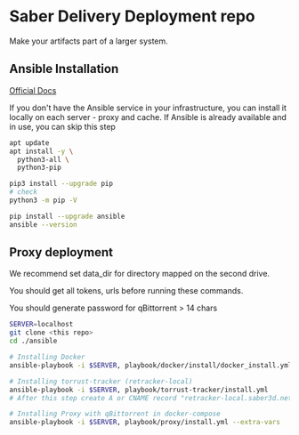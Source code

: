 # Saber Delivery Deployment repo
Make your artifacts part of a larger system.


## Ansible Installation
[Official Docs](https://docs.ansible.com/ansible/latest/installation_guide/intro_installation.html)

If you don't have the Ansible service in your infrastructure, you can install it locally on each server - proxy and cache. If Ansible is already available and in use, you can skip this step

```sh
apt update
apt install -y \
  python3-all \
  python3-pip

pip3 install --upgrade pip
# check
python3 -m pip -V

pip install --upgrade ansible
ansible --version
```


## Proxy deployment

We recommend set data_dir for directory mapped on the second drive.

You should get all tokens, urls before running these commands.

You should generate password for qBittorrent > 14 chars

```sh
SERVER=localhost
git clone <this repo>
cd ./ansible

# Installing Docker
ansible-playbook -i $SERVER, playbook/docker/install/docker_install.yml

# Installing torrust-tracker (retracker-local)
ansible-playbook -i $SERVER, playbook/torrust-tracker/install.yml
# After this step create A or CNAME record "retracker-local.saber3d.net" in your local DNS server pointing to the server running torrust-tracker service

# Installing Proxy with qBittorrent in docker-compose
ansible-playbook -i $SERVER, playbook/proxy/install.yml --extra-vars  '{"target":"$SERVER", "api_token":"<provided token>", "data_dir":"</you/data/dir>", "docker_proxy_repo":"", "api_url":"<provided api url>", "qbt_password":"<password generated by you>"}'
```
